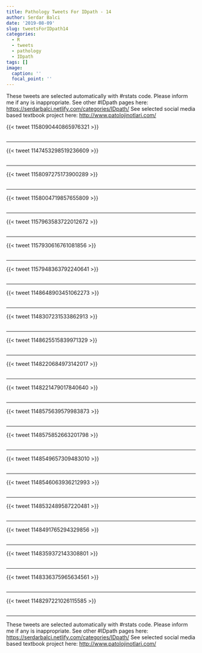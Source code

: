 ```yaml
---
title: Pathology Tweets For IDpath - 14
author: Serdar Balci
date: '2019-08-09'
slug: tweetsForIDpath14
categories:
  - R
  - tweets
  - pathology
  - IDpath
tags: []
image:
  caption: ''
  focal_point: ''
---
```



These tweets are selected automatically with #rstats code. Please inform me if any is inappropriate.
See other #IDpath pages here: https://serdarbalci.netlify.com/categories/IDpath/ 
See selected social media based textbook project here: http://www.patolojinotlari.com/

{{< tweet 1158090440865976321 >}}
<br>
<br>
<hr>
{{< tweet 1147453298519236609 >}}
<br>
<br>
<hr>
{{< tweet 1158097275173900289 >}}
<br>
<br>
<hr>
{{< tweet 1158004719857655809 >}}
<br>
<br>
<hr>
{{< tweet 1157963583722012672 >}}
<br>
<br>
<hr>
{{< tweet 1157930616761081856 >}}
<br>
<br>
<hr>
{{< tweet 1157948363792240641 >}}
<br>
<br>
<hr>
{{< tweet 1148648903451062273 >}}
<br>
<br>
<hr>
{{< tweet 1148307231533862913 >}}
<br>
<br>
<hr>
{{< tweet 1148625515839971329 >}}
<br>
<br>
<hr>
{{< tweet 1148220684973142017 >}}
<br>
<br>
<hr>
{{< tweet 1148221479017840640 >}}
<br>
<br>
<hr>
{{< tweet 1148575639579983873 >}}
<br>
<br>
<hr>
{{< tweet 1148575852663201798 >}}
<br>
<br>
<hr>
{{< tweet 1148549657309483010 >}}
<br>
<br>
<hr>
{{< tweet 1148546063936212993 >}}
<br>
<br>
<hr>
{{< tweet 1148532489587220481 >}}
<br>
<br>
<hr>
{{< tweet 1148491765294329856 >}}
<br>
<br>
<hr>
{{< tweet 1148359372143308801 >}}
<br>
<br>
<hr>
{{< tweet 1148336375965634561 >}}
<br>
<br>
<hr>
{{< tweet 1148297221026115585 >}}
<br>
<br>
<hr>


These tweets are selected automatically with #rstats code. Please inform me if any is inappropriate.
See other #IDpath pages here: https://serdarbalci.netlify.com/categories/IDpath/ 
See selected social media based textbook project here: http://www.patolojinotlari.com/
